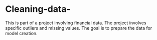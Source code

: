# Cleaning-data-
This is part of a project involving financial data. The project involves specific outliers and missing values. The goal is to prepare the data for model creation.
